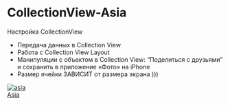 # CollectionView-Asia 
Настройка CollectionView
 - Передача данных в Collection View
 - Работа с Collection View Layout
 - Манипуляции с объектом в Collection View: “Поделиться с друзьями” и сохранить в приложение «Фото» на iPhone
 - Размер ячейки ЗАВИСИТ от размера экрана )))
 
 <a href="https://ibb.co/gVxMY3H"><img src="https://i.ibb.co/YZx7g3Y/asia.jpg" alt="asia" border="0"></a><br /><a target='_blank' href='https://imgbb.com/'>Asia</a><br />
